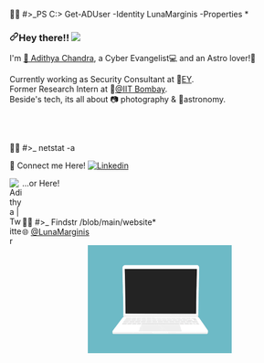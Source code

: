 👨‍💻 #>_PS C:\> Get-ADUser -Identity LunaMarginis -Properties *
<h3>
<a id="user-content-hey-there-" class="anchor" aria-hidden="true" href="#hey-there-">
<svg class="octicon octicon-link" viewBox="0 0 16 16" version="1.1" width="16" height="16" aria-hidden="true">
<path fill-rule="evenodd" d="M7.775 3.275a.75.75 0 001.06 1.06l1.25-1.25a2 2 0 112.83 2.83l-2.5 2.5a2 2 0 01-2.83 0 .75.75 0 00-1.06 1.06 3.5 3.5 0 004.95 0l2.5-2.5a3.5 3.5 0 00-4.95-4.95l-1.25 1.25zm-4.69 9.64a2 2 0 010-2.83l2.5-2.5a2 2 0 012.83 0 .75.75 0 001.06-1.06 3.5 3.5 0 00-4.95 0l-2.5 2.5a3.5 3.5 0 004.95 4.95l1.25-1.25a.75.75 0 00-1.06-1.06l-1.25 1.25a2 2 0 01-2.83 0z"></path></svg></a>Hey there!! <a target="_blank" rel="noopener noreferrer" href="https://camo.githubusercontent.com/e8e7b06ecf583bc040eb60e44eb5b8e0ecc5421320a92929ce21522dbc34c891/68747470733a2f2f6d656469612e67697068792e636f6d2f6d656469612f6876524a434c467a6361737252346961377a2f67697068792e676966"><img src="https://camo.githubusercontent.com/e8e7b06ecf583bc040eb60e44eb5b8e0ecc5421320a92929ce21522dbc34c891/68747470733a2f2f6d656469612e67697068792e636f6d2f6d656469612f6876524a434c467a6361737252346961377a2f67697068792e676966" width="25px" data-canonical-src="https://media.giphy.com/media/hvRJCLFzcasrR4ia7z/giphy.gif" style="max-width:100%;">
</a>
</h3>
<p>I'm <a href="https://www.linkedin.com/in/adithyachandra/" rel="nofollow">&#129489; Adithya Chandra</a>, a Cyber Evangelist&#128187; and an Astro lover!<g-emoji class="g-emoji" alias="rocket" fallback-src="https://github.githubassets.com/images/icons/emoji/unicode/1f680.png">🚀</g-emoji> 
<br>
 
Currently working as Security Consultant at 🏢<a href="https://www.ey.com/en_in" rel="nofollow">EY</a>.
<br>
Former Research Intern at 🏫</i><a href="http://www.iitb.ac.in/" rel="nofollow">@IIT Bombay</a>. 
<br>
Beside's tech, its all about &#128247; photography & &#127776;astronomy.</p> 
<br>
<br>

👨‍💻 #>_ netstat -a
<p>
 &#129309 Connect me Here!
<a href="https://www.linkedin.com/in/adithyachandra/" rel="nofollow"><img src="https://camo.githubusercontent.com/454a1389e39deeb4ccf455b995ce0760d3c5a35e190c5b792b9ca6948fa31ce2/68747470733a2f2f696d672e736869656c64732e696f2f62616467652f6c696e6b65642d696e2d3336393f7374796c653d666c61742d737175617265266c6f676f3d6c696e6b6564696e266c6f676f436f6c6f723d776869746526636f6c6f723d626c7565" alt="Linkedin" data-canonical-src="https://img.shields.io/badge/linked-in-369?style=flat-square&amp;logo=linkedin&amp;logoColor=white&amp;color=blue" style="max-width:100%;"></a>
</p> 
...or Here!
<a href="https://twitter.com/Adi_Cha_?s=08" rel="nofollow">
<img align="left" alt="Adithya | Twitter" width="22px" src="https://camo.githubusercontent.com/395dda360ae28377b7c3247581a88b20573883519c2be833cb64fbb37dcbcc1a/68747470733a2f2f63646e2e6a7364656c6976722e6e65742f6e706d2f73696d706c652d69636f6e734076332f69636f6e732f747769747465722e737667" data-canonical-src="https://cdn.jsdelivr.net/npm/simple-icons@v3/icons/twitter.svg" style="max-width:100%;">
</a>
<br>
<br>
<br>
<br>
 👨‍💻 #>_ Findstr /blob/main/website*
 <br>🌐
 <a href="https://lunamarginis.github.io/" rel="nofollow">@LunaMarginis</a>
<br>
<p align="center">
  <a target="_blank" rel="noopener noreferrer" href="lap.gif"><img src="lap.gif" style="max-width:50%;"></a>
</p>

